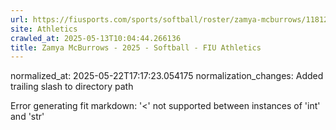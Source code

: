 ```yaml
---
url: https://fiusports.com/sports/softball/roster/zamya-mcburrows/11812/
site: Athletics
crawled_at: 2025-05-13T10:04:44.266136
title: Zamya McBurrows - 2025 - Softball - FIU Athletics
---
```

normalized_at: 2025-05-22T17:17:23.054175
normalization_changes: Added trailing slash to directory path

Error generating fit markdown: '<' not supported between instances of 'int' and 'str'